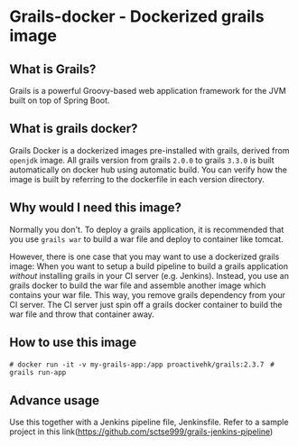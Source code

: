 # Grails-docker - Dockerized grails image

## What is Grails?
Grails is a powerful Groovy-based web application framework for the JVM built on top of Spring Boot. 

## What is grails docker?
Grails Docker is a dockerized images pre-installed with grails, derived from `openjdk` image. All grails version from grails `2.0.0` to grails `3.3.0` is built automatically on docker hub using automatic build. You can verify how the image is built by referring to the dockerfile in each version directory.

## Why would I need this image?
Normally you don't. To deploy a grails application, it is recommended that you use `grails war` to build a war file and deploy to container like tomcat. 

However, there is one case that you may want to use a dockerized grails image: When you want to setup a build pipeline to build a grails application *without* installing grails in your CI server (e.g. Jenkins). Instead, you use an grails docker to build the war file and assemble another image which contains your war file. This way, you remove grails dependency from your CI server. The CI server just spin off a grails docker container to build the war file and throw that container away. 

## How to use this image

`# docker run -it -v my-grails-app:/app proactivehk/grails:2.3.7 `
`# grails run-app`

## Advance usage

Use this together with a Jenkins pipeline file, Jenkinsfile. Refer to a sample project in this link(https://github.com/sctse999/grails-jenkins-pipeline)
